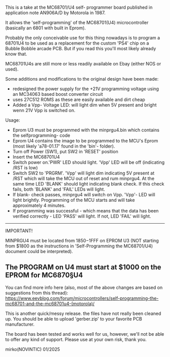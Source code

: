 This is a take at the MC68701/U4 self- programmer board published in application note AN906A/D by Motorola in 1987.

It allows the 'self-programming' of the MC68701(U4) microcontroller (basically an 6801 with built in Eprom).

Probably the only conceivable use for this thing nowadays is to program a 68701U4 to be used as a replacement for the custom 'PS4' chip on a Bubble Bobble arcade PCB. But if you read this you'll most likely already know that.

MC68701U4s are still more or less readily available on Ebay (either NOS or used).

Some additions and modifications to the original design have been made:
 - redesigned the power supply for the +21V programming voltage using an MC34063 based boost converter circuit
 - uses 27C512 ROMS as these are easily available and dirt cheap
 - Added a Vpp- Voltage LED: will light dim when 5V present and bright wenn 21V Vpp is switched on.

Usage: 
 - Eprom U3 must be programmed with the minprgu4.bin which contains the selfprogramming- code
 - Eprom U4 contains the image to be programmed to the MCU's Eprom (most likely 'a78-01.17' found in the 'bin'- folder).
 - Turn off Power (SW1), put SW2 in 'RESET' position
 - Insert the MC68701U4
 - Switch power on.'PWR' LED should light. 'Vpp' LED will be off (indicating /RST is low)
 - Switch SW2 to 'PRGRM'. 'Vpp' will light dim indicating 5V present at /RST which will take the MCU out of reset and rum minprgu4. At the same time LED 'BLANK' should light indicating blank check. If this check fails, both 'BLANK' and 'FAIL' LEDs will light.
 - If blank- check passes, minprgu4 will switch on Vpp. 'Vpp'- LED will light brightly. Programming of the MCU starts and will take approximately 4 minutes.
 - If programming was successful - which means that the data has been verified correctly - LED 'PASS' will light. If not, LED 'FAIL' will light.

-----------------------------------------------------------------------------------------------
IMPORTANT!

MINPRGU4 must be located from $1850-$1FFF on EPROM U3 (NOT starting from $1800 as the instructions in 'Self-Programming the MC68701/U4) document could be interpreted).

The PROGRAM on U4 must start at $1000 on the EPROM for MC6870§U4
-----------------------------------------------------------------------------------------------


You can find more info here (also, most of the above changes are based on suggestions from this thread):
https://www.eevblog.com/forum/microcontrollers/self-programming-the-mc68701-and-the-mc68701u4-(motorola)/

This is another quick/messy release. the files have not really been cleaned up. You should be able to upload 'gerber.zip' to your favorite PCB manufacturer.

The board has been tested and works well for us, however, we'll not be able to offer any kind of support.  Please use at your own risk, thank you.

mirko(NOVINTIC) 01/2025
